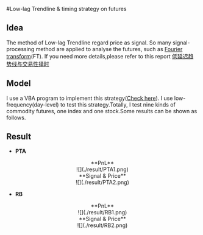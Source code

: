 #Low-lag Trendline &  timing strategy on futures
## Idea
The method of Low-lag Trendline regard price as signal. So many signal-processing method are applied to analyse the futures, such as [Fourier transform](https://en.wikipedia.org/wiki/Fourier_transform)(FT). If you need more details,please refer to this report [低延迟趋势线与交易性择时](./CTA/Low-lag-Trendline/低延迟趋势线(LLT)与交易性择时研究.pdf) 
## Model
I use a VBA program to implement this strategy([Check here](./CTA/Low-lag-Trendline/model)). I use low-frequency(day-level) to test this strategy.Totally, I test  nine kinds of commodity futures, one index and one stock.Some results can be shown as follows.
## Result
* **PTA**

<center> **PnL** </center>

<center> ![](./result/PTA1.png)</center>

<center> **Signal & Price** </center>

<center>![](./result/PTA2.png)</center>


* **RB**

<center> **PnL** </center>

<center>![](./result/RB1.png)</center>

<center> **Signal & Price** </center>

<center>![](./result/RB2.png)</center>
